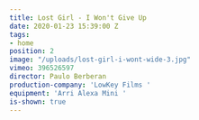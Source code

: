 ```yaml
---
title: Lost Girl - I Won't Give Up
date: 2020-01-23 15:39:00 Z
tags:
- home
position: 2
image: "/uploads/lost-girl-i-wont-wide-3.jpg"
vimeo: 396526597
director: Paulo Berberan
production-company: 'LowKey Films '
equipment: 'Arri Alexa Mini '
is-shown: true
---
```


